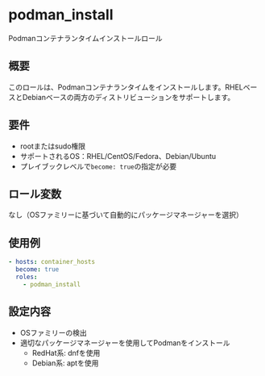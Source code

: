 # podman_install

Podmanコンテナランタイムインストールロール

## 概要

このロールは、Podmanコンテナランタイムをインストールします。RHELベースとDebianベースの両方のディストリビューションをサポートします。

## 要件

- rootまたはsudo権限
- サポートされるOS：RHEL/CentOS/Fedora、Debian/Ubuntu
- プレイブックレベルで`become: true`の指定が必要

## ロール変数

なし（OSファミリーに基づいて自動的にパッケージマネージャーを選択）

## 使用例

```yaml
- hosts: container_hosts
  become: true
  roles:
    - podman_install
```

## 設定内容

- OSファミリーの検出
- 適切なパッケージマネージャーを使用してPodmanをインストール
  - RedHat系: dnfを使用
  - Debian系: aptを使用